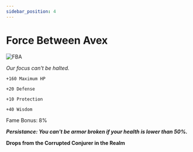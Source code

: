 ```yaml
---
sidebar_position: 4
---
```


# Force Between Avex

![FBA](https://vwiki.valorserver.com/api/item/picture/force%20between%20avex)

<i>Our focus can't be halted.</i>

    +160 Maximum HP
    
    +20 Defense
    
    +10 Protection
    
    +40 Wisdom

Fame Bonus: 8%

***Persistance: You can't be armor broken if your health is lower than 50%.***

**Drops from the Corrupted Conjurer in the Realm**

